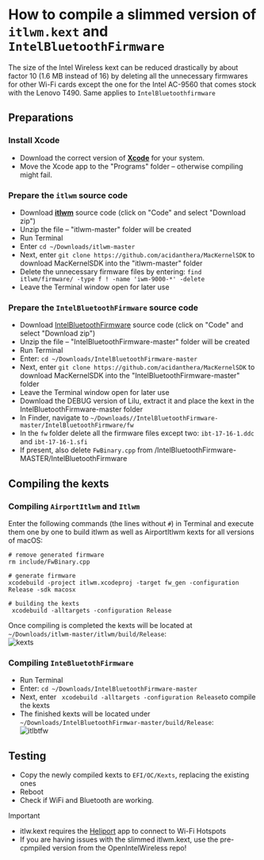 # How to compile a slimmed version of `itlwm.kext` and `IntelBluetoothFirmware`

The size of the Intel Wireless kext can be reduced drastically by about factor 10 (1.6 MB instead of 16) by deleting all the unnecessary firmwares for other Wi-Fi cards except the one for the Intel AC-9560 that comes stock with the Lenovo T490. Same applies to `IntelBluetoothfirmware`

## Preparations

### Install Xcode
- Download the correct version of [**Xcode**](https://xcodereleases.com/?scope=release) for your system. 
- Move the Xcode app to the "Programs" folder – otherwise compiling might fail.

### Prepare the `itlwm` source code
- Download [**itlwm**](https://github.com/OpenIntelWireless/itlwm) source code (click on "Code" and select "Download zip")
- Unzip the file – "itlwm-master" folder will be created
- Run Terminal
- Enter `cd ~/Downloads/itlwm-master`
- Next, enter `git clone https://github.com/acidanthera/MacKernelSDK` to download MacKernelSDK into the "itlwm-master" folder
- Delete the unnecessary firmware files by entering: `find itlwm/firmware/ -type f ! -name 'iwm-9000-*' -delete`
- Leave the Terminal window open for later use

### Prepare the `IntelBluetoothFirmware` source code
- Download [IntelBluetoothFirmware](https://github.com/OpenIntelWireless/IntelBluetoothFirmware) source code (click on "Code" and select "Download zip")
- Unzip the file – "IntelBluetoothFirmware-master" folder will be created
- Run Terminal
- Enter: `cd ~/Downloads/IntelBluetoothFirmware-master`
- Next, enter `git clone https://github.com/acidanthera/MacKernelSDK` to download MacKernelSDK into the "IntelBluetoothFirmware-master" folder
- Leave the Terminal window open for later use
- Download the DEBUG version of Lilu, extract it and place the kext in the IntelBluetoothFirmware-master folder
- In Finder, navigate to `~/Downloads//IntelBluetoothFirmware-master/IntelBluetoothFirmware/fw`
- In the `fw` folder delete all the firmware files except two: `ibt-17-16-1.ddc` and `ibt-17-16-1.sfi`
- If present, also delete `FwBinary.cpp` from /IntelBluetoothFirmware-MASTER/IntelBluetoothFirmware

## Compiling the kexts

### Compiling `AirportItlwm` and `Itlwm`
Enter the following commands (the lines without `#`) in Terminal and execute them one by one to build itlwm as well as AirportItlwm kexts for all versions of macOS:

```
# remove generated firmware
rm include/FwBinary.cpp

# generate firmware
xcodebuild -project itlwm.xcodeproj -target fw_gen -configuration Release -sdk macosx

# building the kexts
 xcodebuild -alltargets -configuration Release
```

Once compiling is completed the kexts will be located at `~/Downloads/itlwm-master/itlwm/build/Release`:<br>![kexts](https://github.com/user-attachments/assets/719630a7-54db-4c3e-b214-770dd24302a3)

### Compiling `InteBluetothFirmware`

- Run Terminal 
- Enter: `cd ~/Downloads/IntelBluetoothFirmware-master`
- Next, enter ` xcodebuild -alltargets -configuration Release`to compile the kexts
- The finished kexts will be located under `~/Downloads/IntelBluetoothFirmwar-master/build/Release`:<br>![itlbtfw](https://github.com/user-attachments/assets/c9be468e-11fa-475e-9fb8-c7d7b3a348e2)

## Testing
- Copy the newly compiled kexts to `EFI/OC/Kexts`, replacing the existing ones
- Reboot
- Check if WiFi and Bluetooth are working.

> [!IMPORTANT]
> 
> - itlw.kext requires the [Heliport](https://github.com/OpenIntelWireless/HeliPort) app to connect to Wi-Fi Hotspots
> - If you are having issues with the slimmed itlwm.kext, use the pre-cpmpiled version from the OpenIntelWireless repo!
